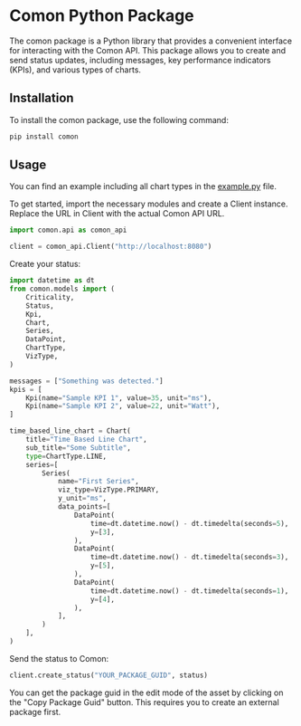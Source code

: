 # Comon Python Package

The comon package is a Python library that provides a convenient interface for interacting with the Comon API. This package allows you to create and send status updates, including messages, key performance indicators (KPIs), and various types of charts.

## Installation

To install the comon package, use the following command:

```bash
pip install comon
```

## Usage

You can find an example including all chart types in the [example.py](example.py) file.

To get started, import the necessary modules and create a Client instance. Replace the URL in Client with the actual Comon API URL.

```python
import comon.api as comon_api

client = comon_api.Client("http://localhost:8080")
```

Create your status:

```python
import datetime as dt
from comon.models import (
    Criticality,
    Status,
    Kpi,
    Chart,
    Series,
    DataPoint,
    ChartType,
    VizType,
)

messages = ["Something was detected."]
kpis = [
    Kpi(name="Sample KPI 1", value=35, unit="ms"),
    Kpi(name="Sample KPI 2", value=22, unit="Watt"),
]

time_based_line_chart = Chart(
    title="Time Based Line Chart",
    sub_title="Some Subtitle",
    type=ChartType.LINE,
    series=[
        Series(
            name="First Series",
            viz_type=VizType.PRIMARY,
            y_unit="ms",
            data_points=[
                DataPoint(
                    time=dt.datetime.now() - dt.timedelta(seconds=5),
                    y=[3],
                ),
                DataPoint(
                    time=dt.datetime.now() - dt.timedelta(seconds=3),
                    y=[5],
                ),
                DataPoint(
                    time=dt.datetime.now() - dt.timedelta(seconds=1),
                    y=[4],
                ),
            ],
        )
    ],
)
```

Send the status to Comon:

```python
client.create_status("YOUR_PACKAGE_GUID", status)
```

You can get the package guid in the edit mode of the asset by clicking on the "Copy Package Guid" button. This requires you to create an external package first.
